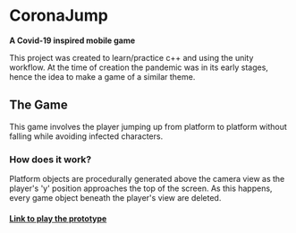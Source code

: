 # CoronaJump
 
**A Covid-19 inspired mobile game**

This project was created to learn/practice c++ and using the unity workflow. 
At the time of creation the pandemic was in its early stages, hence the idea to make a game of a similar theme.

## The Game

This game involves the player jumping up from platform to platform without falling while avoiding infected characters.

### How does it work?

Platform objects are procedurally generated above the camera view as the player's 'y' position approaches the top of the screen.
As this happens, every game object beneath the player's view are deleted.

#### [Link to play the prototype](https://coronajumpv2.web.app)
